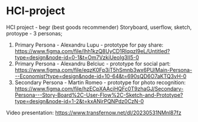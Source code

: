 # HCI-project
HCI project - begr (best goods recommender)
Storyboard, userflow, sketch, protoype - 3 personas;
1. Primary Persona - Alexandru Lupu - prototype for pay share: https://www.figma.com/file/lhh1kzQ8UyCD1RIqqzI9eL/Untitled?type=design&node-id=0-1&t=Om7VzkiUeoIg3II5-0
2. Primary Persona - Alexandru Belciuc - prototype for social part: https://www.figma.com/file/eqzK0Fp3iT5hSmnb3wx6PU/Main-Persona---Economist?type=design&node-id=10-64&t=690sQD6O7aKTQ3vH-0
3. Secondary Persona - Martin Romeo - prototype for photo recognition: https://www.figma.com/file/hzECpXAAciHQFc0T9zhaGJ/Secondary-Persona---Story-Board%2C-User-Flow%2C-Sketch-and-Prototype?type=design&node-id=1-2&t=kxANjrPQNPdz0CzN-0

Video presentation:
https://www.transfernow.net/dl/20230531NMnl87fz
